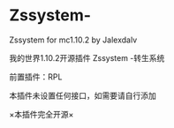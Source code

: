 # Zssystem-
Zssystem for mc1.10.2  by Jalexdalv

我的世界1.10.2开源插件 Zssystem -转生系统

前置插件：RPL

本插件未设置任何接口，如需要请自行添加

×本插件完全开源×
